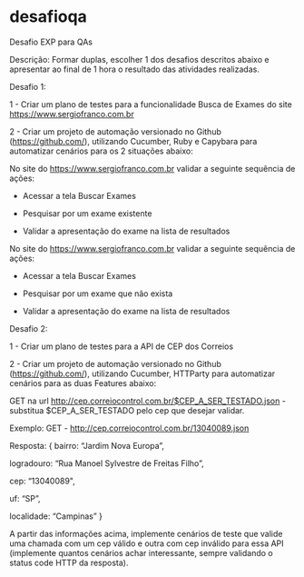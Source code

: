 # desafioqa
Desafio EXP para QAs

Descrição: Formar duplas, escolher 1 dos desafios descritos abaixo e apresentar ao final de 1 hora o resultado das atividades realizadas.

Desafio 1:

1 - Criar um plano de testes para a funcionalidade Busca de Exames do site https://www.sergiofranco.com.br 

2 - Criar um projeto de automação versionado no Github (https://github.com/), utilizando Cucumber, Ruby e Capybara para automatizar cenários para os 2 situações abaixo: 

No site do https://www.sergiofranco.com.br validar a seguinte sequência de ações:

 *   Acessar a tela Buscar Exames

 *   Pesquisar por um exame existente

 *   Validar a apresentação do exame na lista de resultados
 

No site do https://www.sergiofranco.com.br validar a seguinte sequência de ações:

 *   Acessar a tela Buscar Exames

 *   Pesquisar por um exame que não exista

 *   Validar a apresentação do exame na lista de resultados
 
 
Desafio 2:

1 - Criar um plano de testes para a API de CEP dos Correios

2 - Criar um projeto de automação versionado no Github (https://github.com/), utilizando Cucumber, HTTParty para automatizar cenários para as duas Features abaixo:

 
GET na url http://cep.correiocontrol.com.br/$CEP_A_SER_TESTADO.json - substitua $CEP_A_SER_TESTADO pelo cep que desejar validar.

Exemplo:
GET - http://cep.correiocontrol.com.br/13040089.json

Resposta:
{
   bairro: “Jardim Nova Europa”,
   
   logradouro: “Rua Manoel Sylvestre de Freitas Filho”,
   
   cep: “13040089",

   uf: “SP”,

   localidade: “Campinas”
}


A partir das informações acima, implemente cenários de teste que valide uma chamada com um cep válido e outra com cep inválido para essa API (implemente quantos cenários achar interessante, sempre validando o status code HTTP da resposta).

